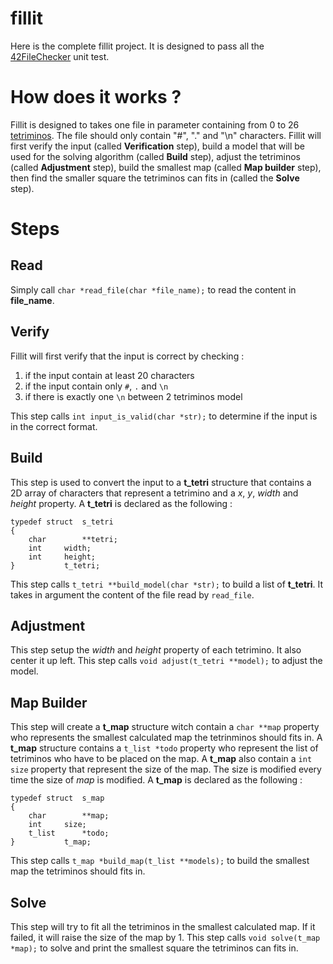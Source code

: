 # fillit
Here is the complete fillit project. It is designed to pass all the [42FileChecker](https://github.com/jgigault/42FileChecker) unit test.

# How does it works ?
Fillit is designed to takes one file in parameter containing from 0 to 26 [tetriminos](https://fr.wikipedia.org/wiki/Tétromino). The file should only contain "#", "." and "\n" characters.
Fillit will first verify the input (called **Verification** step), build a model that will be used for the solving algorithm (called **Build** step), adjust the tetriminos (called **Adjustment** step), build the smallest map (called **Map builder** step), then find the smaller square the tetriminos can fits in (called the **Solve** step).

# Steps
## Read
Simply call `char *read_file(char *file_name);` to read the content in **file_name**.

## Verify
Fillit will first verify that the input is correct by checking :

 1. if the input contain at least 20 characters
 2. if the input contain only `#`, `.` and `\n`
 3. if there is exactly one `\n` between 2 tetriminos model

This step calls `int input_is_valid(char *str);` to determine if the input is in the correct format.

## Build
This step is used to convert the input to a **t_tetri** structure that contains a 2D array of characters that represent a tetrimino and a *x*, *y*, *width* and *height* property.
A **t_tetri** is declared as the following :

    typedef struct	s_tetri
    {
    	char		**tetri;
    	int		width;
    	int		height;
    }			t_tetri;

This step calls `t_tetri **build_model(char *str);` to build a list of **t_tetri**. It takes in argument the content of the file read by `read_file`.

## Adjustment
This step setup the *width* and *height* property of each tetrimino. It also center it up left.
This step calls `void adjust(t_tetri **model);` to adjust the model.

## Map Builder
This step will create a **t_map** structure witch contain a `char **map` property who represents the smallest calculated map the tetrinminos should fits in.
A **t_map** structure contains a `t_list *todo` property who represent the list of tetriminos who have to be placed on the map.
A **t_map** also contain a `int size` property that represent the size of the map. The size is modified every time the size of *map* is modified.
A **t_map** is declared as the following :

    typedef struct	s_map
    {
    	char		**map;
    	int		size;
    	t_list		*todo;
    }			t_map;

This step calls `t_map *build_map(t_list **models);` to build the smallest map the tetriminos should fits in.

## Solve
This step will try to fit all the tetriminos in the smallest calculated map. If it failed, it will raise the size of the map by 1.
This step calls `void solve(t_map *map);` to solve and print the smallest square the tetriminos can fits in.
